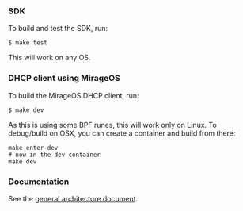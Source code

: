 ### SDK

To build and test the SDK, run:

```
$ make test
```

This will work on any OS.

### DHCP client using MirageOS

To build the MirageOS DHCP client, run:

```
$ make dev
```

As this is using some BPF runes, this will work only on Linux. To debug/build
on OSX, you can create a container and build from there:

```
make enter-dev
# now in the dev container
make dev
```

### Documentation

See the [general architecture document](../../doc/unikernel.md).
